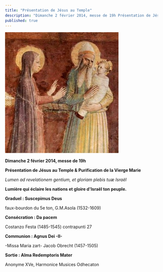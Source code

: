 ```yaml
---
title: "Présentation de Jésus au Temple"
description: "Dimanche 2 février 2014, messe de 19h Présentation de Jésus au Temple & Purification de la Vierge Marie Lumen ad revelationem gentium, et gloriam plebis tuæ Israël Lumière qui éclaire les nations et gloire d'Israël ton peuple. Graduel : Suscepimus Deus..."
published: true
---
```



![](/images/2014-01-17-presentation-fra-ang-2.jpg)

**Dimanche 2 février 2014, messe de 19h**

**Présentation de Jésus au Temple & Purification de la Vierge Marie**

*Lumen ad revelationem gentium, et gloriam plebis tuæ Israël*

**Lumière qui éclaire les nations et gloire d'Israël ton peuple.**

**Graduel : Suscepimus Deus**

faux-bourdon du 5e ton, G.M.Asola (1532-1609)

**Consécration : Da pacem**

Costanzo Festa (1485-1545) contrapunti 27

**Communion : Agnus Dei -II-**

-Missa Maria zart- Jacob Obrecht (1457-1505)

**Sortie : Alma Redemptoris Mater**

Anonyme XVe, Harmonice Musices Odhecaton